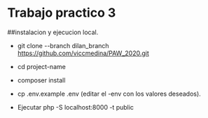 # Trabajo practico 3

##instalacion y ejecucion local.

* git clone --branch dilan_branch https://github.com/viccmedina/PAW_2020.git

*  cd project-name

* composer install

* cp .env.example .env (editar el -env con los valores deseados).

* Ejecutar php -S localhost:8000 -t public




